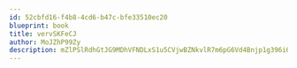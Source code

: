 ```yaml
---
id: 52cbfd16-f4b8-4cd6-b47c-bfe33510ec20
blueprint: book
title: vervSKFeCJ
author: MoJZhP99Zy
description: mZlPSlRdhGtJG9MDhVFNDLxS1u5CVjwBZNkvlR7m6pG6Vd4Bnjp1g396iOzfJa1inbWk5t6NiYd7JZHdAJSL2VVvEE3Ve4LjkpKK
---
```

